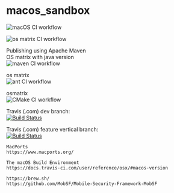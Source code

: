 # macos_sandbox

![macOS CI workflow](https://github.com/githubfoam/macos_sandbox/workflows/macOS%20CI%20workflow/badge.svg)  

![os matrix CI workflow](https://github.com/githubfoam/macos_sandbox/workflows/os%20matrix%20CI%20workflow/badge.svg)  

Publishing using Apache Maven  
OS matrix with java version  
![maven CI workflow](https://github.com/githubfoam/macos_sandbox/workflows/maven%20CI%20workflow/badge.svg?branch=master)  

os matrix  
![ant CI workflow](https://github.com/githubfoam/macos_sandbox/workflows/ant%20CI%20workflow/badge.svg?branch=master)  

osmatrix    
![CMake CI workflow](https://github.com/githubfoam/macos_sandbox/workflows/CMake%20CI%20workflow/badge.svg?branch=master)


Travis (.com) dev branch:  
[![Build Status](https://travis-ci.com/githubfoam/macos_sandbox.svg?branch=master)](https://travis-ci.com/githubfoam/macos_sandbox)  

Travis (.com) feature vertical branch:  
[![Build Status](https://travis-ci.com/githubfoam/macos_sandbox.svg?branch=feature_vertical)](https://travis-ci.com/githubfoam/macos_sandbox)

~~~
MacPorts 
https://www.macports.org/

The macOS Build Environment
https://docs.travis-ci.com/user/reference/osx/#macos-version

https://brew.sh/
https://github.com/MobSF/Mobile-Security-Framework-MobSF
~~~
